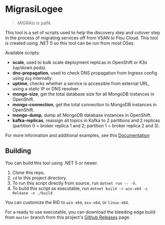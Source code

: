 ﻿# MigrasiLogee

> MIGRAsi is paIN.

This tool is a set of scripts used to help the discovery step and cutover step
in the process of migrating services off from VSAN to Flou Cloud. This tool is
created using .NET 5 so this tool can be run from most OSes.

Available scripts:

- **scale**, used to bulk scale deployment replicas in OpenShift or K3s (up/down pods).
- **dns-propagation**, used to check DNS propagation from Ingress config using `dig`
  internally.
- **uptime**, checks whether a service is accessible from external URL, using a static
  IP or DNS resolver.
- **mongo-size**, get the total database size for all MongoDB instances in OpenShift.
- **mongo-connection**, get the total connection to MongoDB instances in OpenShift.
- **mongo-dump**, dump all MongoDB database instances in OpenShift.
- **kafka-replicas**, reassign all topics in Kafka to 2 partitions and 2 replicas (partition 0 = broker replica 1 and 2; partition 1 = broker replica 2 and 3).

For more information and additional examples, see this [Documentation](https://docs.google.com/document/d/1OkI_4D7qvCb4C3my7KNeFEaZsQRF8XV5PlcDmZ0ZGyg/edit)

## Building

You can build this tool using .NET 5 or newer.

1. Clone this repo.
2. `cd` to this project directory.
3. To run this script directly from source, run `dotnet run -- -h`.
4. To build this script as executable, run `dotnet build -r win-x64 -c Release -o ./build`

You can customize the RID to `win-x64`, `osx-x64`, or `linux-x64`.

For a ready to use executable, you can download the bleeding edge build from `master`
branch from this project's [Github Releases](https://github.com/fahminlb33/MigrasiLogee/releases)
 page.